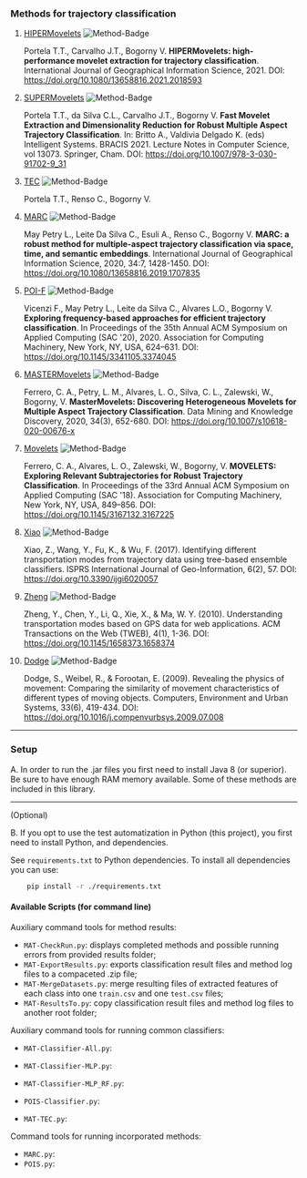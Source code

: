 ### Methods for trajectory classification

1. [HIPERMovelets](/method/HIPERMovelets) ![Method-Badge](https://img.shields.io/badge/Feature_Extraction-Movelets-brightgreen.svg)

    Portela T.T., Carvalho J.T., Bogorny V. **HIPERMovelets: high-performance movelet extraction for trajectory classification**. International Journal of Geographical Information Science, 2021. DOI: https://doi.org/10.1080/13658816.2021.2018593
    
1. [SUPERMovelets](/method/SUPERMovelets) ![Method-Badge](https://img.shields.io/badge/Feature_Extraction-Movelets-brightgreen.svg)

    Portela T.T., da Silva C.L., Carvalho J.T., Bogorny V. **Fast Movelet Extraction and Dimensionality Reduction for Robust Multiple Aspect Trajectory Classification**. In: Britto A., Valdivia Delgado K. (eds) Intelligent Systems. BRACIS 2021. Lecture Notes in Computer Science, vol 13073. Springer, Cham. DOI: https://doi.org/10.1007/978-3-030-91702-9_31

1. [TEC](/method/TEC) ![Method-Badge](https://img.shields.io/badge/Classifier-orange.svg)

    Portela T.T., Renso C., Bogorny V. 

1. [MARC](/method/MARC) ![Method-Badge](https://img.shields.io/badge/Classifier-orange.svg)

    May Petry L., Leite Da Silva C., Esuli A., Renso C., Bogorny V. **MARC: a robust method for multiple-aspect trajectory classification via space, time, and semantic embeddings**. International Journal of Geographical Information Science, 2020, 34:7, 1428-1450. DOI: https://doi.org/10.1080/13658816.2019.1707835

1. [POI-F](/method/POIS) ![Method-Badge](https://img.shields.io/badge/Feature_Extraction-Sequences-blue.svg)

    Vicenzi F., May Petry L., Leite da Silva C., Alvares L.O., Bogorny V. **Exploring frequency-based approaches for efficient trajectory classification**. In Proceedings of the 35th Annual ACM Symposium on Applied Computing (SAC '20), 2020. Association for Computing Machinery, New York, NY, USA, 624–631. DOI: https://doi.org/10.1145/3341105.3374045

1. [MASTERMovelets](/method/MASTERMovelets) ![Method-Badge](https://img.shields.io/badge/Feature_Extraction-Movelets-brightgreen.svg)

    Ferrero, C. A., Petry, L. M., Alvares, L. O., Silva, C. L., Zalewski, W., Bogorny, V. **MasterMovelets: Discovering Heterogeneous Movelets for Multiple Aspect Trajectory Classification**. Data Mining and Knowledge Discovery, 2020, 34(3), 652-680. DOI: https://doi.org/10.1007/s10618-020-00676-x

1. [Movelets](/method/Movelets) ![Method-Badge](https://img.shields.io/badge/Feature_Extraction-Movelets-brightgreen.svg)

    Ferrero, C. A., Alvares, L. O., Zalewski, W., Bogorny, V. **MOVELETS: Exploring Relevant Subtrajectories for Robust Trajectory Classification**. In Proceedings of the 33rd Annual ACM Symposium on Applied Computing (SAC '18). Association for Computing Machinery, New York, NY, USA, 849–856. DOI: https://doi.org/10.1145/3167132.3167225

1. [Xiao](/method/Xiao) ![Method-Badge](https://img.shields.io/badge/Feature_Extraction-Other-yellow.svg)

    Xiao, Z., Wang, Y., Fu, K., & Wu, F. (2017). Identifying different transportation modes from trajectory data using tree-based ensemble classifiers. ISPRS International Journal of Geo-Information, 6(2), 57. DOI: https://doi.org/10.3390/ijgi6020057

1. [Zheng](/method/Zheng) ![Method-Badge](https://img.shields.io/badge/Feature_Extraction-Other-yellow.svg)

    Zheng, Y., Chen, Y., Li, Q., Xie, X., & Ma, W. Y. (2010). Understanding transportation modes based on GPS data for web applications. ACM Transactions on the Web (TWEB), 4(1), 1-36. DOI: https://doi.org/10.1145/1658373.1658374

1. [Dodge](/method/Dodge) ![Method-Badge](https://img.shields.io/badge/Feature_Extraction-Other-yellow.svg)

    Dodge, S., Weibel, R., & Forootan, E. (2009). Revealing the physics of movement: Comparing the similarity of movement characteristics of different types of moving objects. Computers, Environment and Urban Systems, 33(6), 419-434. DOI: https://doi.org/10.1016/j.compenvurbsys.2009.07.008


____________________________________________________________________
### Setup

A. In order to run the .jar files you first need to install Java 8 (or superior). Be sure to have enough RAM memory available. 
Some of these methods are included in this library.

____________________________________________________________________
(Optional) 

B. If you opt to use the test automatization in Python (this project), you first need to install Python, and dependencies. 

See `requirements.txt` to Python dependencies. To install all dependencies you can use:

```Bash
    pip install -r ./requirements.txt
```


#### Available Scripts (for command line)

Auxiliary command tools for method results:

- `MAT-CheckRun.py`: displays completed methods and possible running errors from provided results folder;
- `MAT-ExportResults.py`: exports classification result files and method log files to a compaceted .zip file;
- `MAT-MergeDatasets.py`: merge resulting files of extracted features of each class into one `train.csv` and one `test.csv` files;
- `MAT-ResultsTo.py`: copy classification result files and method log files to another root folder;


Auxiliary command tools for running common classifiers:

- `MAT-Classifier-All.py`:
- `MAT-Classifier-MLP.py`:
- `MAT-Classifier-MLP_RF.py`:

- `POIS-Classifier.py`:
- `MAT-TEC.py`:


Command tools for running incorporated methods:

- `MARC.py`:
- `POIS.py`: